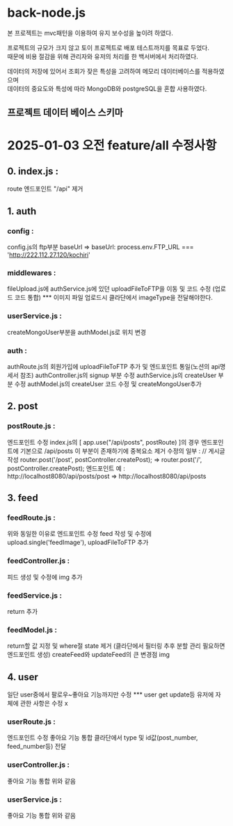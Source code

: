 # back-node.js

본 프로젝트는 mvc패턴을 이용하여 유지 보수성을 높이려 하였다.<br>

프로젝트의 규모가 크지 않고 토이 프로젝트로 배포 테스트까지를 목표로 두었다. <br>
때문에 비용 절감을 위해 관리자와 유저의 처리를 한 백서버에서 처리하였다. <br>

데이터의 저장에 있어서 조회가 잦은 특성을 고려하여 메모리 데이터베이스를 적용하였으며<br>
데이터의 중요도와 특성에 따라 MongoDB와 postgreSQL을 혼합 사용하였다.<br>

## 프로젝트 데이터 베이스 스키마

# 2025-01-03 오전 feature/all 수정사항

## 0. index.js :

route 엔드포인트 "/api" 제거

## 1. auth

### config :

config.js의 ftp부분 baseUrl => baseUrl: process.env.FTP_URL === 'http://222.112.27.120/kochiri'

### middlewares :

fileUpload.js에 authService.js에 있던 uploadFileToFTP을 이동 및 코드 수정 (업로드 코드 통합)
\*\*\* 이미지 파일 업로드시 클라단에서 imageType을 전달해야한다.

### userService.js :

createMongoUser부분을 authModel.js로 위치 변경

### auth :

authRoute.js의 회원가입에 uploadFileToFTP 추가 및 엔드포인트 통일(노션의 api명세서 참조)
authController.js의 signup 부분 수정
authService.js의 createUser 부분 수정
authModel.js의 createUser 코드 수정 및 createMongoUser추가

## 2. post

### postRoute.js :

엔드포인트 수정 index.js의 [ app.use("/api/posts", postRoute) ]의 경우 엔드포인트에 기본으로 /api/posts 이 부분이 존재하기에 중복요소 제거
수정의 일부 :
// 게시글 작성
router.post('/post', postController.createPost); => router.post('/', postController.createPost);
엔드포인트 예 :
http://localhost8080/api/posts/post => http://localhost8080/api/posts

## 3. feed

### feedRoute.js :

위와 동일한 이유로 엔드포인트 수정
feed 작성 및 수정에 upload.single('feedImage'), uploadFileToFTP 추가

### feedController.js :

피드 생성 및 수정에 img 추가

### feedService.js :

return 추가

### feedModel.js :

return할 값 지정 및 where절 state 제거 (클라단에서 필터링 추후 분할 관리 필요하면 엔드포인트 생성)
createFeed와 updateFeed의 큰 변경점 img

## 4. user

일단 user중에서 팔로우~좋아요 기능까지만 수정
\*\*\* user get update등 유저에 자체에 관한 사항은 수정 x

### userRoute.js :

엔드포인트 수정
좋아요 기능 통합 클라단에서 type 및 id값(post_number, feed_number등) 전달

### userController.js :

좋아요 기능 통합 위와 같음

### userService.js :

좋아요 기능 통합 위와 같음
